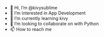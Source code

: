 - 👋 Hi, I’m @kivysublime
- 👀 I’m interested in App Development
- 🌱 I’m currently learning kivy
- 💞️ I’m looking to collaborate on with Python
- 📫 How to reach me 

<!---
kivysublime/kivysublime is a ✨ special ✨ repository because its `README.md` (this file) appears on your GitHub profile.
You can click the Preview link to take a look at your changes.
--->
